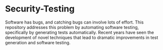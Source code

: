 # Security-Testing
Software has bugs, and catching bugs can involve lots of effort. This repository addresses this problem by automating software testing, specifically by generating tests automatically. Recent years have seen the development of novel techniques that lead to dramatic improvements in test generation and software testing. 
